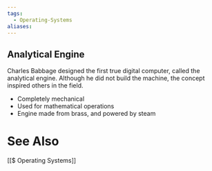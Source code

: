 ```yaml
---
tags:
  - Operating-Systems
aliases:
---
```

## Analytical Engine
Charles Babbage designed the first true digital computer, called the analytical engine. Although he did not build the machine, the concept inspired others in the field.
- Completely mechanical
- Used for mathematical operations
- Engine made from brass, and powered by steam


# See Also
[[$ Operating Systems]]